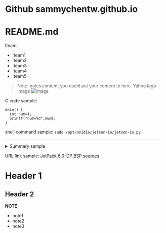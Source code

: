 # Github sammychentw.github.io 

# README.md

Iteam:
* Iteam1
* Iteam2
* Iteam3
* Iteam4
* Iteam5

> Note: notes content. you could put your content to here.
Yahoo logo image
![image](https://s.yimg.com/cv/apiv2/twfrontpage/logo/Yahoo-TW-desktop-FP@2x.png)


 C code sample:
```
main() {
  int num=1;
  printf("num=%d",num);
}
```

shell command sample:
`sudo /opt/nvidia/jetson-io/jetson-io.py`

---

<details>
<summary>Summary sample</summary>
details content: your detail content to here.
</details>

URL link sample:
[JetPack 6.0-DP BSP sources](https://developer.nvidia.com/downloads/embedded/l4t/r36_release_v2.0/sources/public_sources.tbz2)

# Header 1

## Header 2

**NOTE**
- note1
- note2
- note3
